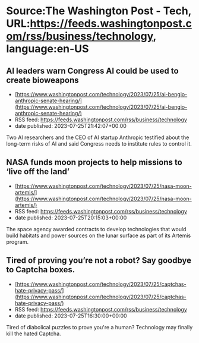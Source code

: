 # Source:The Washington Post - Tech, URL:https://feeds.washingtonpost.com/rss/business/technology, language:en-US

## AI leaders warn Congress AI could be used to create bioweapons
 - [https://www.washingtonpost.com/technology/2023/07/25/ai-bengio-anthropic-senate-hearing/](https://www.washingtonpost.com/technology/2023/07/25/ai-bengio-anthropic-senate-hearing/)
 - RSS feed: https://feeds.washingtonpost.com/rss/business/technology
 - date published: 2023-07-25T21:42:07+00:00

Two AI researchers and the CEO of AI startup Anthropic testified about the long-term risks of AI and said Congress needs to institute rules to control it.

## NASA funds moon projects to help missions to ‘live off the land’
 - [https://www.washingtonpost.com/technology/2023/07/25/nasa-moon-artemis/](https://www.washingtonpost.com/technology/2023/07/25/nasa-moon-artemis/)
 - RSS feed: https://feeds.washingtonpost.com/rss/business/technology
 - date published: 2023-07-25T20:15:03+00:00

The space agency awarded contracts to develop technologies that would build habitats and power sources on the lunar surface as part of its Artemis program.

## Tired of proving you’re not a robot? Say goodbye to Captcha boxes.
 - [https://www.washingtonpost.com/technology/2023/07/25/captchas-hate-privacy-pass/](https://www.washingtonpost.com/technology/2023/07/25/captchas-hate-privacy-pass/)
 - RSS feed: https://feeds.washingtonpost.com/rss/business/technology
 - date published: 2023-07-25T16:30:00+00:00

Tired of diabolical puzzles to prove you're a human? Technology may finally kill the hated Captcha.

